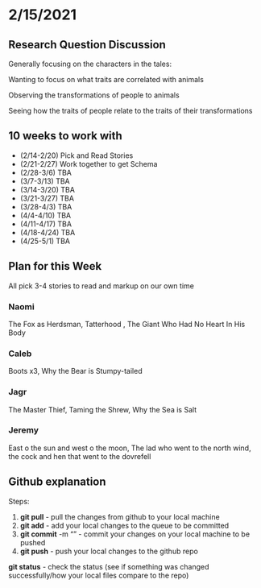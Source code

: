 # 2/15/2021

## Research Question Discussion
Generally focusing on the characters in the tales:

Wanting to focus on what traits are correlated with animals

Observing the transformations of people to animals

Seeing how the traits of people relate to the traits of their transformations


## 10 weeks to work with
- (2/14-2/20) Pick and Read Stories
- (2/21-2/27) Work together to get Schema
- (2/28-3/6) TBA
- (3/7-3/13) TBA
- (3/14-3/20) TBA
- (3/21-3/27) TBA
- (3/28-4/3) TBA
- (4/4-4/10) TBA
- (4/11-4/17) TBA
- (4/18-4/24) TBA
- (4/25-5/1) TBA

## Plan for this Week

All pick 3-4 stories to read and markup on our own time

### Naomi
The Fox as Herdsman, Tatterhood , The Giant Who Had No Heart In His Body

### Caleb 
Boots x3, Why the Bear is Stumpy-tailed

### Jagr
The Master Thief, Taming the Shrew, Why the Sea is Salt

### Jeremy
East o the sun and west o the moon, The lad who went to the north wind, the cock and hen that went to the dovrefell


## Github explanation
Steps:

1. **git pull**    -    pull the changes from github to your local machine
1. **git add**    -    add your local changes to the queue to be committed
1. **git commit** -m “”   -   commit your changes on your local machine to be pushed 
1. **git push**     -    push your local changes to the github repo

**git status** - check the status (see if something was changed successfully/how your local files compare to the repo)

